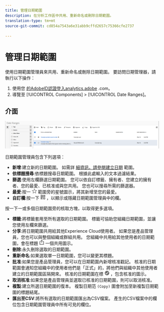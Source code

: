 ```yaml
---
title: 管理日期範圍
description: 在分析工作區中共用、重新命名或刪除日期範圍。
translation-type: tm+mt
source-git-commit: cd854a7543a6e31abb9cffd2657c75366cfe2737

---
```



# 管理日期範圍

使用日期範圍管理員來共用、重新命名或刪除日期範圍。 要訪問日期管理器，請執行以下操作：

1. 使用您 [的AdobeID認證登入analytics.adobe](https://analytics.adobe.com) .com。
1. 導覽至 [!UICONTROL Components] > [!UICONTROL Date Ranges]。

## 介面

![UI](../assets/date-range-ui.png)

日期範圍管理員包含下列選項：

* **新增**:建立新的日期範圍。 如需詳 [細資訊，請參閱建立日期](create.md) 範圍。
* **依標題搜尋**:依標題搜尋日期範圍。 根據此處輸入的文本過濾結果。
* **篩選**:使用左欄篩選日期範圍。 您可以依自訂標籤、擁有者、您建立的擁有者、您的最愛、已核准或與您共用。 您也可以搜尋所需的篩選器。
* **最愛**:按一 ![下日期](../assets/star.png) 範圍旁的星號圖示，將其新增至您的最愛。
* **自訂欄**:按一下 ![欄圖示](../assets/columns.png) ，以顯示或隱藏日期範圍管理員中的欄。

按一下一或多個日期範圍旁的核取方塊，以取得更多選項。

* **標籤**:將標籤套用至所有選取的日期範圍。 標籤可協助您組織日期範圍，並讓您使用左欄來篩選。
* **分享**:將日期範圍共用給其他Experience Cloud使用者。 如果您是產品管理員，您也可以與整個組織或群組共用。 您組織中共用給其他使用者的日期範圍，會在標題 ![旁加](../assets/shared.png) 一個共用圖示。
* **刪除**:永久刪除選取的日期範圍。
* **重新命名**:如果選取單一日期範圍，您可以變更其標題。
* **批准**:如果您是產品管理員，您可以在日期範圍內新增核准戳記。 核准的日期範圍會通知您組織中的使用者他們是「正式」的，將他們與組織中其他使用者建立的日期範圍區隔開來。 核准的日期範圍在標 ![題旁](../assets/approved.png) ，包含核准的圖示。
* **取消核准**:如果您是產品管理員並選取已核准的日期範圍，則可以取消核准。
* **複製**:建立所選日期範圍的復本。 複製日期范 `(Copy)` 圍會附加至新複製日期範圍的標題結尾。
* **匯出至CSV**:將所有選取的日期範圍匯出為CSV檔案。 產生的CSV檔案中的欄位包含日期範圍管理員中所有可見的欄位。
